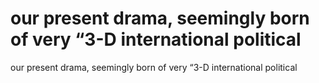 # our present drama, seemingly born of very “3-D international political

our present drama, seemingly born of very “3-D international political